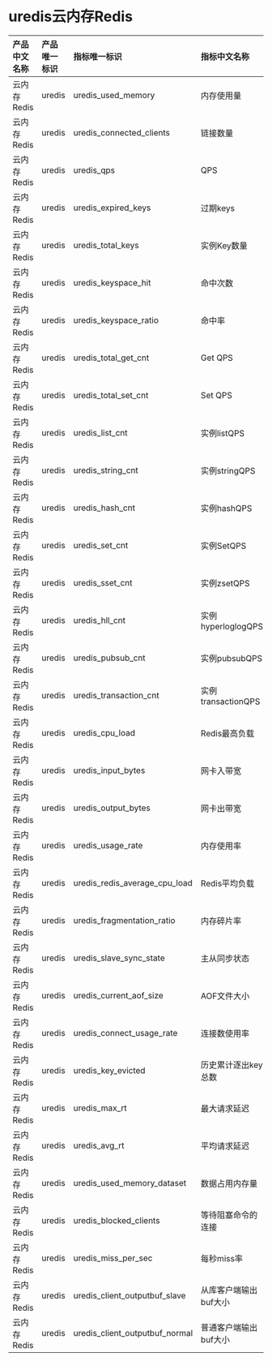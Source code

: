 # uredis云内存Redis

|产品中文名称|产品唯一标识|指标唯一标识|指标中文名称|单位|备注|
|:----|:----|:----|:----|:----|:----|
|云内存Redis|uredis|uredis_used_memory|内存使用量|KB| |
|云内存Redis|uredis|uredis_connected_clients|链接数量|个| |
|云内存Redis|uredis|uredis_qps|QPS|次/s| |
|云内存Redis|uredis|uredis_expired_keys|过期keys|个| |
|云内存Redis|uredis|uredis_total_keys|实例Key数量|个| |
|云内存Redis|uredis|uredis_keyspace_hit|命中次数|个| |
|云内存Redis|uredis|uredis_keyspace_ratio|命中率|%| |
|云内存Redis|uredis|uredis_total_get_cnt|Get QPS|次/s| |
|云内存Redis|uredis|uredis_total_set_cnt|Set QPS|次/s| |
|云内存Redis|uredis|uredis_list_cnt|实例listQPS|次/s| |
|云内存Redis|uredis|uredis_string_cnt|实例stringQPS|次/s| |
|云内存Redis|uredis|uredis_hash_cnt|实例hashQPS|次/s| |
|云内存Redis|uredis|uredis_set_cnt|实例SetQPS|次/s| |
|云内存Redis|uredis|uredis_sset_cnt|实例zsetQPS|次/s| |
|云内存Redis|uredis|uredis_hll_cnt|实例hyperloglogQPS|次/s| |
|云内存Redis|uredis|uredis_pubsub_cnt|实例pubsubQPS|次/s| |
|云内存Redis|uredis|uredis_transaction_cnt|实例transactionQPS|次/s| |
|云内存Redis|uredis|uredis_cpu_load|Redis最高负载|%| |
|云内存Redis|uredis|uredis_input_bytes|网卡入带宽|Bps| |
|云内存Redis|uredis|uredis_output_bytes|网卡出带宽|Bps| |
|云内存Redis|uredis|uredis_usage_rate|内存使用率|%| |
|云内存Redis|uredis|uredis_redis_average_cpu_load|Redis平均负载|%| |
|云内存Redis|uredis|uredis_fragmentation_ratio|内存碎片率|%| |
|云内存Redis|uredis|uredis_slave_sync_state|主从同步状态|bool| |
|云内存Redis|uredis|uredis_current_aof_size|AOF文件大小|KB| |
|云内存Redis|uredis|uredis_connect_usage_rate|连接数使用率|%| |
|云内存Redis|uredis|uredis_key_evicted|历史累计逐出key总数|个| |
|云内存Redis|uredis|uredis_max_rt|最大请求延迟|us| |
|云内存Redis|uredis|uredis_avg_rt|平均请求延迟|us| |
|云内存Redis|uredis|uredis_used_memory_dataset|数据占用内存量|KB| |
|云内存Redis|uredis|uredis_blocked_clients|等待阻塞命令的连接|个| |
|云内存Redis|uredis|uredis_miss_per_sec|每秒miss率|%| |
|云内存Redis|uredis|uredis_client_outputbuf_slave|从库客户端输出buf大小|KB| |
|云内存Redis|uredis|uredis_client_outputbuf_normal|普通客户端输出buf大小|KB| |
